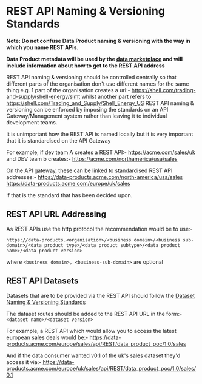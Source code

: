 # REST API Naming & Versioning Standards
<strong>Note: Do not confuse Data Product naming & versioning with the way in which you name REST APIs. 

Data Product metadata will be used by the [data marketplace](data-marketplace.md) and will include information about how to get to the REST API address</strong> 

REST API naming & versioning should be controlled centrally so that different parts of the organisation don't use different names for the same thing e.g. 1 part of the organisation creates a url:- https://shell.com/trading-and-supply/shell-energy/slmt whilst another part refers to https://shell.com/Trading_and_Supply/Shell_Energy_US 
REST API naming & versioning can be enforced by imposing the standards on an API Gateway/Management system rather than leaving it to individual development teams.

It is unimportant how the REST API is named locally but it is very important that it is standardised on the API Gateway

For example, if dev team A creates a REST API:-
https://acme.com/sales/uk
and DEV team b creates:-
https://acme.com/northamerica/usa/sales

On the API gateway, these can be linked to standardised REST API addresses:-
https://data-products.acme.com/north-america/usa/sales
https://data-products.acme.com/europe/uk/sales

if that is the standard that has been decided upon.

## REST API URL Addressing 
As REST APIs use the http protocol the recommendation would be to use:-
```
https://data-products.<organisation>/<business domain>/<business sub-domain>/<data product type>/<data product subtype>/<data product name>/<data product version>
``` 
where ```<business domain>, <business-sub-domain>``` are optional

## REST API Datasets
Datasets that are to be provided via the REST API should follow the [Dataset Naming & Versioning Standards](ds-standards.md)

The dataset routes should be added to the REST API URL in the form:-
```<dataset name>/<dataset version>```

For example, a REST API which would allow you to access the latest european sales deals would be:-
https://data-products.acme.com/europe/sales/api/REST/data_product_poc/1.0/sales

And if the data consumer wanted v0.1 of the uk's sales dataset they'd access it via:-
https://data-products.acme.com/europe/uk/sales/api/REST/data_product_poc/1.0/sales/0.1
